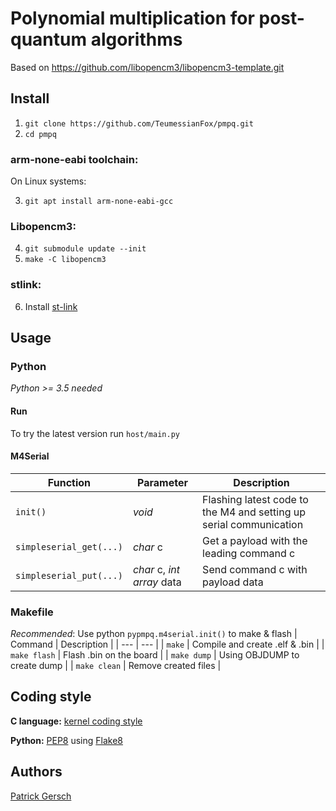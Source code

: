 # Polynomial multiplication for post-quantum algorithms
Based on https://github.com/libopencm3/libopencm3-template.git

## Install
 1. ```git clone https://github.com/TeumessianFox/pmpq.git```
 2. ```cd pmpq```

### arm-none-eabi toolchain:
 On Linux systems:
 
 3. ```git apt install arm-none-eabi-gcc```

### Libopencm3:
 4. ```git submodule update --init```
 5. ```make -C libopencm3```

### stlink:
 6. Install [st-link](https://github.com/texane/stlink.git)

## Usage

### Python
*Python >= 3.5  needed*
#### Run
To try the latest version run `host/main.py`

#### M4Serial
| Function | Parameter | Description |
| --- | --- | --- |
| `init()` | *void* | Flashing latest code to the M4 and setting up serial communication |
| `simpleserial_get(...)` | *char* c | Get a payload with the leading command c |
| `simpleserial_put(...)` | *char* c, *int array* data | Send command c with payload data |

### Makefile
*Recommended*: Use python `pypmpq.m4serial.init()` to make & flash
| Command | Description |
| --- | --- |
| `make` | Compile and create .elf &  .bin |
| `make flash` | Flash .bin on the board |
| `make dump` | Using OBJDUMP to create dump |
| `make clean` | Remove created files |


## Coding style

**C language:** [kernel coding style](https://www.kernel.org/doc/Documentation/process/coding-style.rst)

**Python:** [PEP8](https://www.python.org/dev/peps/pep-0008/) using [Flake8](https://flake8.pycqa.org/en/latest/)

## Authors

[Patrick Gersch](https://github.com/teumessianfox/)
